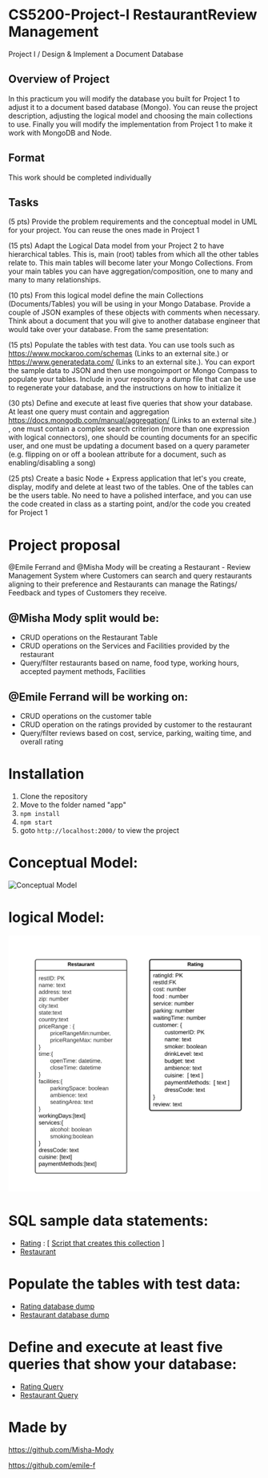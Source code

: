 # CS5200-Project-I RestaurantReview Management
Project I / Design &amp; Implement a Document Database

## Overview of Project
In this practicum you will modify the database you built for Project 1 to adjust it to a document based database (Mongo). You can reuse the project description, adjusting the logical model and choosing the main collections to use. Finally you will modify the implementation from Project 1 to make it work with MongoDB and Node.

## Format
This work should be completed individually
## Tasks
(5 pts) Provide the problem requirements and the conceptual model in UML for your project. You can reuse the ones made in Project 1

(15 pts) Adapt the Logical Data model from your Project 2 to have hierarchical tables. This is, main (root) tables from which all the other tables relate to. This main tables will become later your Mongo Collections. From your main tables you can have aggregation/composition, one to many and many to many relationships.

(10 pts) From this logical model define the main Collections (Documents/Tables) you will be using in your Mongo Database. Provide a couple of JSON examples of these objects with comments when necessary. Think about a document that you will give to another database engineer that would take over your database. From the same presentation:

(15 pts) Populate the tables with test data. You can use tools such as https://www.mockaroo.com/schemas (Links to an external site.) or  https://www.generatedata.com/ (Links to an external site.). You can export the sample data to JSON and then use mongoimport or Mongo Compass to populate your tables. Include in your repository a dump file that can be use to regenerate your database, and the instructions on how to initialize it

(30 pts) Define and execute at least five queries that show your database. At least one query must contain and aggregation https://docs.mongodb.com/manual/aggregation/ (Links to an external site.) , one must contain a complex search criterion (more than one expression with logical connectors), one should be counting documents for an specific user, and one must be updating a document based on a query parameter (e.g. flipping on or off a boolean attribute for a document, such as enabling/disabling a song)

(25 pts) Create a basic Node + Express application that let's you create, display, modify and delete at least two of the tables. One of the tables can be the users table. No need to have a polished interface, and you can use the code created in class as a starting point, and/or the code you created for Project 1

# Project proposal

@Emile Ferrand and @Misha Mody will be creating a Restaurant - Review Management System where Customers can search and query restaurants aligning to their preference and Restaurants can manage the Ratings/ Feedback and types of Customers they receive.

## @Misha Mody split would be:

- CRUD operations on the Restaurant Table
- CRUD operations on the Services and Facilities provided by the restaurant
- Query/filter restaurants based on name, food type, working hours, accepted payment methods, Facilities 

## @Emile Ferrand will be working on:

- CRUD operations on the customer table
- CRUD operation on the ratings provided by customer to the restaurant
- Query/filter reviews based on cost, service, parking, waiting time, and overall rating

# Installation

1) Clone the repository 
2) Move to the folder named "app"
3) `npm install`
4) `npm start`
5) goto `http://localhost:2000/` to view the project


# Conceptual Model:

![Conceptual Model](./diagrams/UML.png)

# logical Model:

![Logical Model](./diagrams/ERD.png)

# SQL sample data statements:

- [Rating](./db/rating-example.json) : [ [Script that creates this collection](./scripts/create-restaurantDB-coll.js) ]
- [Restaurant](./db/restaurant-sample.json) 

# Populate the tables with test data:

- [Rating database dump](./db/rating.json)
- [Restaurant database dump](./db/restaurant.json)

# Define and execute at least five queries that show your database:
- [Rating Query](./query/rating.js)
- [Restaurant Query](./query/restaurant.js)
# Made by
https://github.com/Misha-Mody

https://github.com/emile-f
